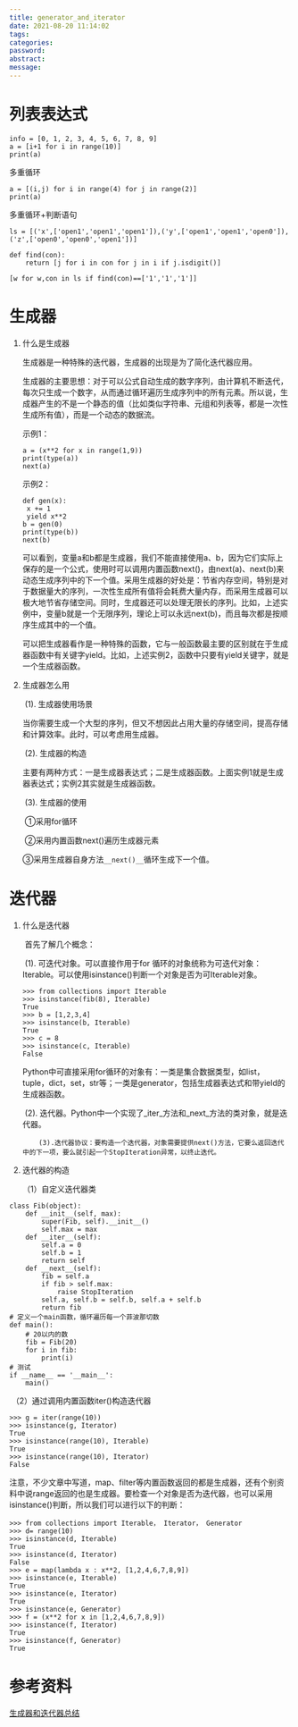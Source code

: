 ```yaml
---
title: generator_and_iterator
date: 2021-08-20 11:14:02
tags:
categories:
password:
abstract:
message:
---
```


<!--toc-->

# 列表表达式

```
info = [0, 1, 2, 3, 4, 5, 6, 7, 8, 9]
a = [i+1 for i in range(10)]
print(a)
```



多重循环

```
a = [(i,j) for i in range(4) for j in range(2)]
print(a)
```



多重循环+判断语句

```
ls = [('x',['open1','open1','open1']),('y',['open1','open1','open0']),('z',['open0','open0','open1'])]

def find(con):
    return [j for i in con for j in i if j.isdigit()]
 
[w for w,con in ls if find(con)==['1','1','1']]
```

<!--more-->

# 生成器

1. 什么是生成器

   生成器是一种特殊的迭代器，生成器的出现是为了简化迭代器应用。

   生成器的主要思想：对于可以公式自动生成的数字序列，由计算机不断迭代，每次只生成一个数字，从而通过循环遍历生成序列中的所有元素。所以说，生成器产生的不是一个静态的值（比如类似字符串、元组和列表等，都是一次性生成所有值），而是一个动态的数据流。

   示例1：

   ```
   a = (x**2 for x in range(1,9))
   print(type(a))
   next(a)
   ```

   示例2：

   ```
   def gen(x):
   	x += 1
   	yield x**2
   b = gen(0)
   print(type(b))
   next(b)
   ```

   可以看到，变量a和b都是生成器，我们不能直接使用a、b，因为它们实际上保存的是一个公式，使用时可以调用内置函数next()，由next(a)、next(b)来动态生成序列中的下一个值。采用生成器的好处是：节省内存空间，特别是对于数据量大的序列，一次性生成所有值将会耗费大量内存，而采用生成器可以极大地节省存储空间。同时，生成器还可以处理无限长的序列。比如，上述实例中，变量b就是一个无限序列，理论上可以永远next(b)，而且每次都是按顺序生成其中的一个值。

   

   可以把生成器看作是一种特殊的函数，它与一般函数最主要的区别就在于生成器函数中有关键字yield。比如，上述实例2，函数中只要有yield关键字，就是一个生成器函数。

2. 生成器怎么用

   ​	(1). 生成器使用场景

   ​			当你需要生成一个大型的序列，但又不想因此占用大量的存储空间，提高存储和计算效率。此时，可以考虑用生成器。

   ​	(2). 生成器的构造

   ​			主要有两种方式：一是生成器表达式；二是生成器函数。上面实例1就是生成器表达式；实例2其实就是生成器函数。

   ​	(3). 生成器的使用

   ​			①采用for循环

   ​			②采用内置函数next()遍历生成器元素

   ​			③采用生成器自身方法`__next()__`循环生成下一个值。

# 迭代器

1. 什么是迭代器

   ​	首先了解几个概念：

   ​		(1). 可迭代对象。可以直接作用于for 循环的对象统称为可迭代对象：Iterable。可以使用isinstance()判断一个对象是否为可Iterable对象。

   ```
   >>> from collections import Iterable
   >>> isinstance(fib(8), Iterable)
   True
   >>> b = [1,2,3,4]
   >>> isinstance(b, Iterable)
   True
   >>> c = 8
   >>> isinstance(c, Iterable)
   False
   ```

   Python中可直接采用for循环的对象有：一类是集合数据类型，如list，tuple，dict，set，str等；一类是generator，包括生成器表达式和带yield的生成器函数。

   ​		(2). 迭代器。Python中一个实现了_iter_方法和_next_方法的类对象，就是迭代器。

    	   (3).迭代器协议：要构造一个迭代器，对象需要提供next()方法，它要么返回迭代中的下一项，要么就引起一个StopIteration异常，以终止迭代。

2. 迭代器的构造

   （1）自定义迭代器类

```
class Fib(object):
    def __init__(self, max):
        super(Fib, self).__init__()
        self.max = max
    def __iter__(self):
        self.a = 0
        self.b = 1
        return self
    def __next__(self):
        fib = self.a
        if fib > self.max:
            raise StopIteration
        self.a, self.b = self.b, self.a + self.b
        return fib
# 定义一个main函数，循环遍历每一个菲波那切数
def main():
    # 20以内的数
    fib = Fib(20)
    for i in fib:
        print(i)
# 测试
if __name__ == '__main__':
    main()
```

​	（2）通过调用内置函数iter()构造迭代器

```
>>> g = iter(range(10))
>>> isinstance(g, Iterator)
True
>>> isinstance(range(10), Iterable)
True
>>> isinstance(range(10), Iterator)
False
```

注意，不少文章中写道，map、filter等内置函数返回的都是生成器，还有个别资料中说range返回的也是生成器。要检查一个对象是否为迭代器，也可以采用isinstance()判断，所以我们可以进行以下的判断：

```
>>> from collections import Iterable， Iterator， Generator
>>> d= range(10)
>>> isinstance(d, Iterable)
True
>>> isinstance(d, Iterator)
False
>>> e = map(lambda x : x**2, [1,2,4,6,7,8,9])
>>> isinstance(e, Iterable)
True
>>> isinstance(e, Iterator)
True
>>> isinstance(e, Generator)
>>> f = (x**2 for x in [1,2,4,6,7,8,9])
>>> isinstance(f, Iterator)
True
>>> isinstance(f, Generator)
True
```



# 参考资料

[生成器和迭代器总结](https://zhuanlan.zhihu.com/p/122537818)

